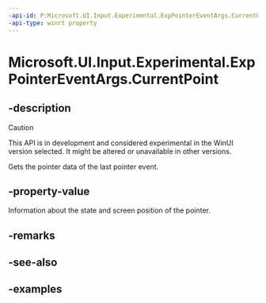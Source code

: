 ```yaml
---
-api-id: P:Microsoft.UI.Input.Experimental.ExpPointerEventArgs.CurrentPoint
-api-type: winrt property
---
```


# Microsoft.UI.Input.Experimental.ExpPointerEventArgs.CurrentPoint

<!--
public Microsoft.UI.Input.Experimental.ExpPointerPoint CurrentPoint { get; }
-->

## -description

> [!CAUTION]
> This API is in development and considered experimental in the WinUI version selected. It might be altered or unavailable in other versions.

Gets the pointer data of the last pointer event.

## -property-value

Information about the state and screen position of the pointer.

## -remarks

## -see-also

## -examples
